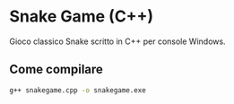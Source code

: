 # Snake Game (C++)

Gioco classico Snake scritto in C++ per console Windows.

## Come compilare

```bash
g++ snakegame.cpp -o snakegame.exe
